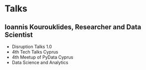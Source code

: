 # Talks
## Ioannis Kourouklides, Researcher and Data Scientist

- Disruption Talks 1.0
- 4th Tech Talks Cyprus
- 4th Meetup of PyData Cyprus
- Data Science and Analytics
